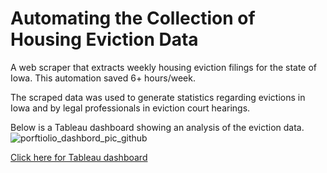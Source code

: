 # Automating the Collection of Housing Eviction Data
A web scraper that extracts weekly housing eviction filings for the state of Iowa. This automation saved 6+ hours/week.

The scraped data was used to generate statistics regarding evictions in Iowa and by legal professionals in eviction court hearings.

Below is a Tableau dashboard showing an analysis of the eviction data.
![porftiolio_dashbord_pic_github](https://github.com/user-attachments/assets/828414b6-e319-4529-ad94-6e92e06ad5b5)



[Click here for Tableau dashboard](https://public.tableau.com/app/profile/zach.girazian/viz/evictions_17369551510970/evictions_Iowa)
